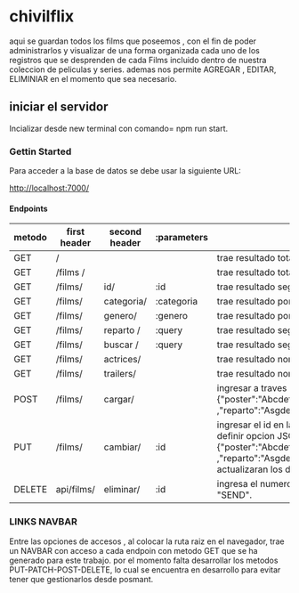 # chivilflix

aqui se guardan todos los films que poseemos , con el fin de poder administrarlos y visualizar de una forma organizada cada uno de los registros que se desprenden de cada Films incluido dentro de nuestra coleccion de peliculas y series.
ademas nos permite AGREGAR , EDITAR, ELIMINIAR  en el momento que sea necesario.

## iniciar el servidor

Incializar desde new terminal con comando=  npm run  start.

### Gettin Started

Para acceder a la base de datos  se debe usar la siguiente URL:

 <http://localhost:7000/>

#### Endpoints

metodo|first header | second header | :parameters | detalle
------|-------------|---------------|-------------|----------
GET  |/      |               |             | trae resultado  total de filmms.
GET  |/films /      |               |             | trae resultado  total de films .
GET  |/films/       |  id/          |  :id        | trae resultado segun el id  de la pelicula(ingresarlo en barra navegador).
GET  |/films/       |  categoria/   | :categoria  | trae resultado por categoria (ingresarlo en barra navegador: peliculas,series,etc) .
GET  |/films/       |  genero/      | :genero     | trae resultado por generos (ingresarlo en barra navegador: aventura, cficcion, drama, etc).
GET  |/films/       |  reparto  /    | :query      | trae resultado segun nombre parcial o  total de actores en el reparto (ingresarlo en barra navegador).
GET  |/films/       |  buscar  /     | :query      | trae resultado segun nombre parcial o  total de nombre pelicula o serie (ingresarlo en barra navegador).
GET  |/films/       |  actrices/    |             | trae resultado nombre de pelicula y actriz que que es parte del reparto.
GET  |/films/       |  trailers/    |             | trae resultado nombre de pelicula , genero y trailers ordenados por films.
POST  |/films/      |  cargar/      |             | ingresar a traves de posmant // thunder , options: POST  ingresar la ruta , definir opcion JSON  -- RAW  y colocar en el body: {"poster":"Abcdef","titulo":"abdgcers","categoria":"Asgdefcewa","genero":"Asgdefcewa","resumen":"Asgdefcewa","temporada":xx ,"reparto":"Asgdefcewa","trailers": "jcbsdkahiuw" }.luego presionar SEND. y el articulo sera creado en la base sql.
PUT | /films/    | cambiar/      |  :id         |ingresar el id  en la bara del navegador  seguido de la ruta  e ingresar a traves de posmant // thunder , options: PUT  ingresar la ruta , definir opcion JSON  -- RAW  y colocar en el body con el siguiente formato: {"poster":"Abcdef","titulo":"abdgcers","categoria":"Asgdefcewa","genero":"Asgdefcewa","resumen":"Asgdefcewa","temporada":xx ,"reparto":"Asgdefcewa","trailers": "jcbsdkahiuw"}. los datos que se quieran actualizar . luego presionar SEND. y el articulo se actualizaran los datos ingresados en la base mongoDB.
DELETE|api/films/   |eliminar/      |  :id          |ingresa el numero de Id  a continuacion de la ruta marcada en el navegador  de posmant // thunder , options: DELETE,  luego presiona "SEND".

### LINKS NAVBAR

Entre las opciones de accesos , al colocar la ruta raiz en el navegador, trae un NAVBAR  con acceso a cada endpoin con metodo GET que se ha generado  para este trabajo. por el momento falta desarrollar los metodos PUT-PATCH-POST-DELETE, lo cual se encuentra en desarrollo para evitar tener que gestionarlos desde posmant.